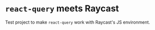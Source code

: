 # `react-query` meets Raycast

Test project to make `react-query` work with Raycast's JS environment.
